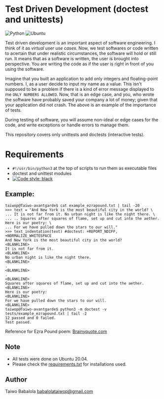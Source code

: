 #	Test Driven Development (doctest and unittests)
![Python](https://img.shields.io/badge/python-3670A0?style=for-the-badge&logo=python&logoColor=ffdd54) ![Ubuntu](https://img.shields.io/badge/Ubuntu-E95420?style=for-the-badge&logo=ubuntu&logoColor=white)

Test driven development is an important aspect of software engineering. I think of it as _virtual user use cases_. Now, we test softwares or code written to acertain that under realistic circumstances, the software will hold or still run. It means that as a software is written, the user is brought into perspective. You are writing the code as if the user is right in front of you using the software.

Imagine that you built an application to add only integers and floating-point numbers. I, as a user decide to input my name as a value. This isn't supposed to be a problem if there is a kind of error message displayed to me ```ONLY NUMBERS ALLOWED```. Now, that is an edge case, and you, who wrote the software have probably saved your company a lot of money; given that your application did not crash. The above is an example of the importance of  tests.

During testing of software, you will assume non-ideal or edge cases for the code, and write exceptions or handle errors to manage them.

This repository covers only unittests and doctests (interactive tests).

# Requirements
- ```#!/usr/bin/python3``` at the top of scripts to run them as executable files
- doctest  and unittest modules
- [![Code style: black](https://img.shields.io/badge/code%20style-black-000000.svg)](https://github.com/psf/black)


## Example:
```
taiwop@Taiwo-avantgarde$ cat example_ezrapound.txt | tail -20
>>> text = "And New York is the most beautiful city in the world? \
... It is not far from it. No urban night is like the night there. \
... .. Squares after squares of flame, set up and cut into the aether. Here is our poetry: \
... For we have pulled down the stars to our will."
>>> text_indentation(text) #doctest: +REPORT_NDIFF, +NORMALIZE_WHITESPACE
And New York is the most beautiful city in the world?
<BLANKLINE>
It is not far from it.
<BLANKLINE>
No urban night is like the night there.
<BLANKLINE>
.
<BLANKLINE>
.
<BLANKLINE>
Squares after squares of flame, set up and cut into the aether.
<BLANKLINE>
Here is our poetry:
<BLANKLINE>
For we have pulled down the stars to our will.
<BLANKLINE>
taiwop@Taiwo-avantgarde$ python3 -m doctest -v tests/example_ezrapound.txt | tail -2
12 passed and 0 failed.
Test passed.
```
Reference for Ezra Pound poem: [Brainyquote.com](https://www.brainyquote.com/quotes/ezra_pound_164564)

## Note
- All tests were done on Ubuntu 20.04.
- Please check the [requirements.txt](https://github.com/Taiwopeter-babs/alx-higher_level_programming/blob/29b62115a8b060ddf9fc3c182f3395b8b27730de/0x07-python-test_driven_development/requirements.txt) for installations used.

## Author
Taiwo Babalola <babalolataiwop@gmail.com>
